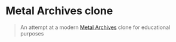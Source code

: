 # Metal Archives clone

> An attempt at a modern [Metal Archives](https://www.metal-archives.com/) clone for educational purposes
